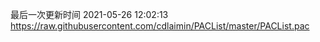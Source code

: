 最后一次更新时间 2021-05-26 12:02:13
https://raw.githubusercontent.com/cdlaimin/PACList/master/PACList.pac

